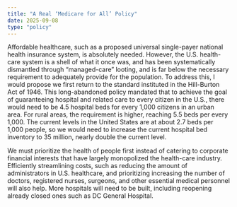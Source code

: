 ```yaml
---
title: "A Real ‘Medicare for All’ Policy"
date: 2025-09-08
type: "policy"
---
```


Affordable healthcare, such as a proposed universal single-payer national health insurance system, is absolutely needed. However, the U.S. health-care system is a shell of what it once was, and has been systematically dismantled through “managed-care” looting, and is far below the necessary requirement to adequately provide for the population. To address this, I would propose we first return to the standard instituted in the Hill-Burton Act of 1946. This long-abandoned policy mandated that to achieve the goal of guaranteeing hospital and related care to every citizen in the U.S., there would need to be 4.5 hospital beds for every 1,000 citizens in an urban area. For rural areas, the requirement is higher, reaching 5.5 beds per every 1,000. The current levels in the United States are at about 2.7 beds per 1,000 people, so we would need to increase the current hospital bed inventory to 35 million, nearly double the current level. 

We must prioritize the health of people first instead of catering to corporate financial interests that have largely monopolized the health-care industry. Efficiently streamlining costs, such as reducing the amount of administrators in U.S. healthcare, and prioritizing increasing the number of doctors, registered nurses, surgeons, and other essential medical personnel will also help. More hospitals will need to be built, including reopening already closed ones such as DC General Hospital.